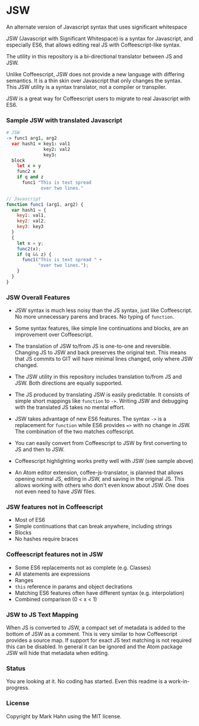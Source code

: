 # JSW

An alternate version of Javascript syntax that uses significant whitespace

JSW (Javascript with Significant Whitespace) is a syntax for Javascript, and especially ES6, that allows editing real JS with Coffeescript-like syntax. 

The utility in this repository is a bi-directional translator between JS and JSW.

Unlike Coffeescript, JSW does not provide a new language with differing semantics.  It is a thin skin over Javascript that only changes the syntax. This JSW utility is a syntax translator, not a compiler or transpiler. 

JSW is a great way for Coffeescript users to migrate to real Javascript with ES6.

### Sample JSW with translated Javascript

```coffee
# JSW
-> func1 arg1, arg2                 
  var hash1 = key1: val1            
              key2: val2            
              key3:                 
  block                             
    let x = y                       
    func2 x                         
    if q and z                      
      func1 "This is text spread    
             over two lines."       
```
```javascript                                    
// Javascript                                    
function func1 (arg1, arg2) {
  var hash1 = {
    key1: val1,
    key2: val2,
    key3: key3
  }
  {
    let x = y;
    func2(x);
    if (q && z) {
      func1("This is text spread " +
            "over two lines.");
    }
  }
}
```

### JSW Overall Features

- JSW syntax is much less noisy than the JS syntax, just like Coffeescript.  No more unnecessary parens and braces.  No typing of `function`.

- Some syntax features, like simple line continuations and blocks, are an improvement over Coffeescript.

- The translation of JSW to/from JS is one-to-one and reversible.  Changing JS to JSW and back preserves the original text.  This means that JS commits to GIT will have minimal lines changed, only where JSW changed.

- The JSW utility in this repository includes translation to/from JS and JSW.  Both directions are equally supported.

- The JS produced by translating JSW is easily predictable.  It consists of simple short mappings like `function` to `->`.  Writing JSW and debugging with the translated JS takes no mental effort.

- JSW takes advantage of new ES6 features.  The syntax `->` is a replacement for `function` while ES6 provides `=>` with no change in JSW.  The combination of the two matches coffescript.

- You can easily convert from Coffeescript to JSW by first converting to JS and then to JSW.

- Coffeescript highlighting works pretty well with JSW (see sample above)

- An Atom editor extension, coffee-js-translator, is planned that allows opening normal JS, editing in JSW, and saving in the original JS.  This allows working with others who don't even know about JSW.  One does not even need to have JSW files.

### JSW features not in Coffeescript

  - Most of ES6
  - Simple continuations that can break anywhere, including strings
  - Blocks
  - No hashes require braces
  
### Coffeescript features not in JSW

  - Some ES6 replacements not as complete (e.g. Classes)
  - All statements are expressions
  - Ranges
  - `this` reference in params and object declrations
  - Matching ES6 features often have different syntax (e.g. interpolation)
  - Combined comparison (0 < x < 1)
  
### JSW to JS Text Mapping

When JS is converted to JSW, a compact set of metadata is added to the bottom of JSW as a comment.  This is very similar to how Coffeescript provides a source map.  If support for exact JS text matching is not required this can be disabled.  In general it can be ignored and the Atom package JSW will hide that metadata when editing.

### Status

You are looking at it.  No coding has started.  Even this readme is a work-in-progress.

### License

Copyright by Mark Hahn using the MIT license.

